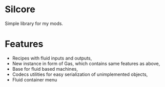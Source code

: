 
Silcore
=======

Simple library for my mods.

Features
========
* Recipes with fluid inputs and outputs,
* New instance in form of Gas, which contains same features as above,
* Base for fluid based machines,
* Codecs utilities for easy serialization of unimplemented objects,
* Fluid container menu


